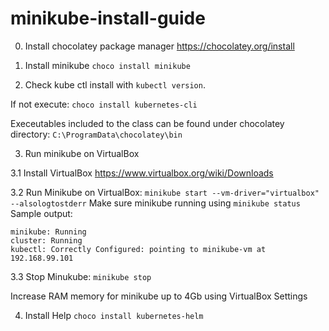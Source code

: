 # minikube-install-guide

0. Install chocolatey package manager
https://chocolatey.org/install

1. Install minikube
`choco install minikube`

2. Check kube ctl install with `kubectl version`.

If not execute: `choco install kubernetes-cli`

Execeutables included to the class can be found under chocolatey directory: `C:\ProgramData\chocolatey\bin`

3. Run minikube on VirtualBox

3.1 Install VirtualBox
https://www.virtualbox.org/wiki/Downloads

3.2 Run Minikube on VirtualBox: 
`minikube start --vm-driver="virtualbox" --alsologtostderr`
Make sure minikube running using `minikube status`
Sample output:
```
minikube: Running
cluster: Running
kubectl: Correctly Configured: pointing to minikube-vm at 192.168.99.101
```

3.3 Stop Minukube:
`minikube stop`

Increase RAM memory for minikube up to 4Gb using VirtualBox Settings


4. Install Help 
`choco install kubernetes-helm`
